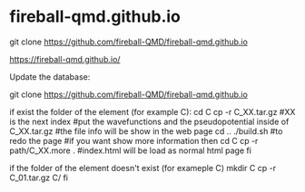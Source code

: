 # fireball-qmd.github.io
git clone https://github.com/fireball-QMD/fireball-qmd.github.io

https://fireball-qmd.github.io/

Update the database:

git clone https://github.com/fireball-QMD/fireball-qmd.github.io

if exist the folder of the element (for example C):
  cd C
  cp -r C_XX.tar.gz #XX is the next index
  #put the wavefunctions and the pseudopotential inside of C_XX.tar.gz
  #the file info will be show in the web page
  cd ..
  ./build.sh #to redo the page
  #if you want show more information then
  cd C
  cp -r path/C_XX.more .  #index.html will be load as normal html page
fi

if the folder of the element doesn't exist (for exameple C)
  mkdir C
  cp -r C_01.tar.gz C/
 fi
